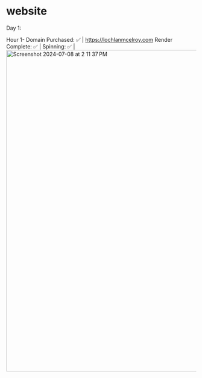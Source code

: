 # website



Day 1:

Hour 1-
Domain Purchased: ✅ | https://lochlanmcelroy.com
Render Complete: ✅ | 
Spinning: ✅ |
<img width="849" alt="Screenshot 2024-07-08 at 2 11 37 PM" src="https://github.com/lochlanmcelroy/website/assets/85311595/881a1ccc-9c09-4be5-94b3-1526c11423b4">
